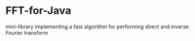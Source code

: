 # FFT-for-Java
mini-library implementing a fast algorithm for performing direct and inverse Fourier transform
